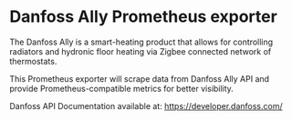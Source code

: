 # Danfoss Ally Prometheus exporter

The Danfoss Ally is a smart-heating product that allows for controlling radiators and hydronic floor heating via Zigbee connected network of thermostats.

This Prometheus exporter will scrape data from Danfoss Ally API and provide Prometheus-compatible metrics for better visibility.

Danfoss API Documentation available at: https://developer.danfoss.com/